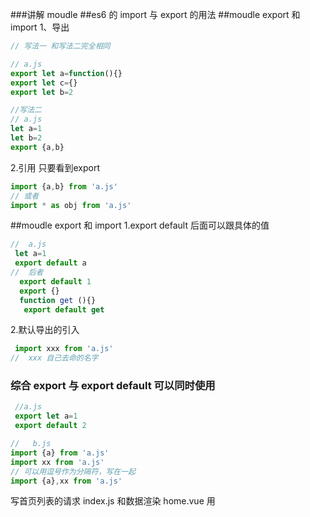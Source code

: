 ###讲解 moudle 
##es6 的 import 与 export 的用法
##moudle export 和 import
1、导出
```js
// 写法一 和写法二完全相同

// a.js
export let a=function(){}
export let c={}
export let b=2
```
```js
//写法二
// a.js
let a=1
let b=2
export {a,b}
```
2.引用  只要看到export
```js
import {a,b} from 'a.js'
// 或者
import * as obj from 'a.js'
```

##moudle export 和 import
1.export default 后面可以跟具体的值
```js
//  a.js
 let a=1
 export default a
//  后者
  export default 1
  export {}
  function get (){}
   export default get
```
2.默认导出的引入
```js
 import xxx from 'a.js'
//  xxx 自己去命的名字
```

### 综合 export  与 export default 可以同时使用
```js
 //a.js
 export let a=1
 export default 2
```

```js
//   b.js
import {a} from 'a.js'
import xx from 'a.js'
// 可以用逗号作为分隔符，写在一起
import {a},xx from 'a.js'
```


写首页列表的请求 index.js  和数据渲染
 home.vue 用  